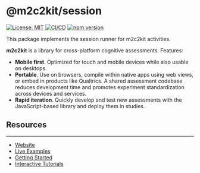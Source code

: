 # @m2c2kit/session

[![License: MIT](https://img.shields.io/badge/License-MIT-blue.svg)](https://opensource.org/licenses/MIT)
[![CI/CD](https://github.com/m2c2-project/m2c2kit/actions/workflows/ci.yml/badge.svg)](https://github.com/m2c2-project/m2c2kit/actions/workflows/ci.yml)
[![npm version](https://img.shields.io/npm/v/@m2c2kit/session.svg)](https://www.npmjs.com/package/@m2c2kit/session)

This package implements the session runner for m2c2kit activities.

**m2c2kit** is a library for cross-platform cognitive assessments. Features:

- **Mobile first**. Optimized for touch and mobile devices while also usable on desktops.
- **Portable**. Use on browsers, compile within native apps using web views, or embed in products like Qualtrics. A shared assessment codebase reduces development time and promotes experiment standardization across devices and services.
- **Rapid iteration**. Quickly develop and test new assessments with the JavaScript-based library and deploy them in studies.

## Resources

---

- [Website](https://m2c2-project.github.io/m2c2kit/)
- [Live Examples](https://m2c2-project.github.io/m2c2kit/docs/category/examples)
- [Getting Started](https://m2c2-project.github.io/m2c2kit/docs/getting-started)
- [Interactive Tutorials](https://m2c2-project.github.io/m2c2kit/docs/category/tutorials)
